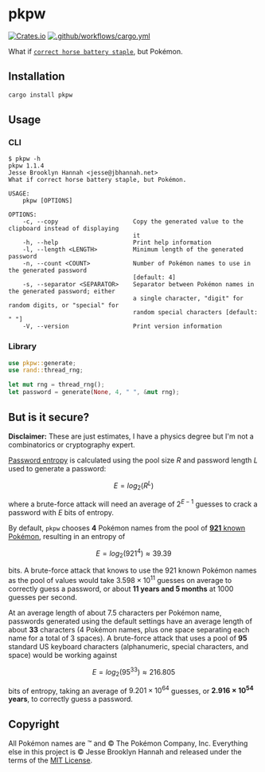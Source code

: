 # pkpw

[![Crates.io](https://img.shields.io/crates/v/pkpw)](https://crates.io/crates/pkpw)
[![.github/workflows/cargo.yml](https://github.com/jbhannah/pkpw/actions/workflows/cargo.yml/badge.svg)](https://github.com/jbhannah/pkpw/actions/workflows/cargo.yml)

What if [`correct horse battery staple`][xkcd], but Pokémon.

## Installation

```sh
cargo install pkpw
```

## Usage

### CLI

```console
$ pkpw -h
pkpw 1.1.4
Jesse Brooklyn Hannah <jesse@jbhannah.net>
What if correct horse battery staple, but Pokémon.

USAGE:
    pkpw [OPTIONS]

OPTIONS:
    -c, --copy                     Copy the generated value to the clipboard instead of displaying
                                   it
    -h, --help                     Print help information
    -l, --length <LENGTH>          Minimum length of the generated password
    -n, --count <COUNT>            Number of Pokémon names to use in the generated password
                                   [default: 4]
    -s, --separator <SEPARATOR>    Separator between Pokémon names in the generated password; either
                                   a single character, "digit" for random digits, or "special" for
                                   random special characters [default: " "]
    -V, --version                  Print version information
```

### Library

```rust
use pkpw::generate;
use rand::thread_rng;

let mut rng = thread_rng();
let password = generate(None, 4, " ", &mut rng);
```

## But is it secure?

**Disclaimer:** These are just estimates, I have a physics degree but I'm not
a combinatorics or cryptography expert.

[Password entropy][] is calculated using the pool size $R$ and password length
$L$ used to generate a password:

$$
E = log_2(R^L)
$$

where a brute-force attack will need an average of $2^{E-1}$ guesses to
crack a password with $E$ bits of entropy.

By default, `pkpw` chooses **4** Pokémon names from the pool of [**921** known
Pokémon][names], resulting in an entropy of

$$
E = log_2(921^4) \approx 39.39
$$

bits. A brute-force attack that knows to use the 921 known Pokémon names as
the pool of values would take $3.598 \times 10^{11}$ guesses on average to
correctly guess a password, or about **11 years and 5 months** at 1000 guesses
per second.

At an average length of about 7.5 characters per Pokémon name, passwords
generated using the default settings have an average length of about **33**
characters (4 Pokémon names, plus one space separating each name for a total
of 3 spaces). A brute-force attack that uses a pool of **95** standard US
keyboard characters (alphanumeric, special characters, and space) would be
working against

$$
E = log_2(95^{33}) \approx 216.805
$$

bits of entropy, taking an average of $9.201 \times 10^{64}$ guesses, or
**$2.916 \times 10^{54}$ years**, to correctly guess a password.

## Copyright

All Pokémon names are ™ and © The Pokémon Company, Inc. Everything else in
this project is © Jesse Brooklyn Hannah and released under the terms of the
[MIT License][].

[xkcd]: https://xkcd.com/936/
[password entropy]: https://www.omnicalculator.com/other/password-entropy
[names]: https://github.com/jbhannah/pkpw/blob/trunk/src/pokemon/pokemon.txt
[mit license]: https://github.com/jbhannah/pkpw/blob/trunk/LICENSE
